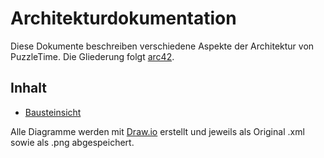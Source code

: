 # Architekturdokumentation

Diese Dokumente beschreiben verschiedene Aspekte der Architektur von PuzzleTime.
Die Gliederung folgt [arc42](http://www.arc42.de/template/index.html).

## Inhalt

* [Bausteinsicht](05_bausteinsicht.md)

Alle Diagramme werden mit [Draw.io](http://draw.io) erstellt und jeweils als Original
.xml sowie als .png abgespeichert.